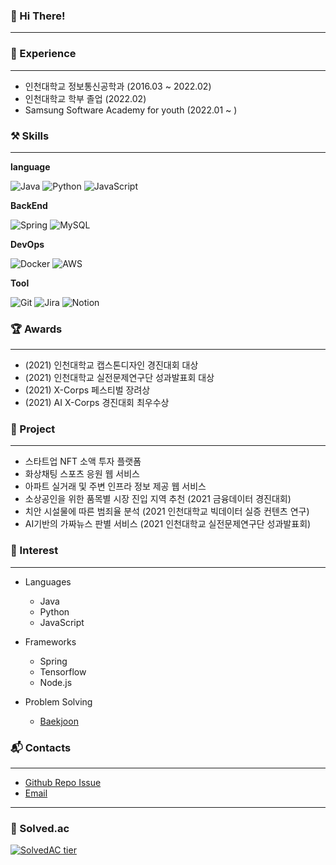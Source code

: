### :wave: Hi There!

---

### :blue_book: Experience
---
  - 인천대학교 정보통신공학과 (2016.03 ~ 2022.02)
  - 인천대학교 학부 졸업 (2022.02)
  - Samsung Software Academy for youth (2022.01 ~ )


### :hammer_and_pick: Skills
---
**language**

![Java](https://img.shields.io/badge/java-%23ED8B00.svg?style=flat-square&logo=java&logoColor=white) ![Python](https://img.shields.io/badge/python-3670A0?style=flat-square&logo=python&logoColor=ffdd54) ![JavaScript](https://img.shields.io/badge/javascript-%23323330.svg?style=flat-square&logo=javascript&logoColor=%23F7DF1E)

**BackEnd**

![Spring](https://img.shields.io/badge/spring-%236DB33F.svg?style=flat-square&logo=spring&logoColor=white) ![MySQL](https://img.shields.io/badge/mysql-%2300f.svg?style=flat-square&logo=mysql&logoColor=white)

**DevOps**

![Docker](https://img.shields.io/badge/docker-%230db7ed.svg?style=flat-square&logo=docker&logoColor=white) ![AWS](https://img.shields.io/badge/AWS-%23FF9900.svg?style=flat-square&logo=amazon-aws&logoColor=white)

**Tool**

![Git](https://img.shields.io/badge/git-%23F05033.svg?style=flat-square&logo=git&logoColor=white)	![Jira](https://img.shields.io/badge/jira-%230A0FFF.svg?style=flat-square&logo=jira&logoColor=white) ![Notion](https://img.shields.io/badge/Notion-%23000000.svg?style=flat-square&logo=notion&logoColor=white)


### :trophy: Awards
---
  - (2021) 인천대학교 캡스톤디자인 경진대회 대상
  - (2021) 인천대학교 실전문제연구단 성과발표회 대상
  - (2021) X-Corps 페스티벌 장려상
  - (2021) AI X-Corps 경진대회 최우수상


### :page_with_curl: Project
---
  - 스타트업 NFT 소액 투자 플랫폼
  - 화상채팅 스포츠 응원 웹 서비스
  - 아파트 실거래 및 주변 인프라 정보 제공 웹 서비스
  - 소상공인을 위한 품목별 시장 진입 지역 추천 (2021 금융데이터 경진대회)
  - 치안 시설물에 따른 범죄율 분석 (2021 인천대학교 빅데이터 실증 컨텐츠 연구)
  - AI기반의 가짜뉴스 판별 서비스 (2021 인천대학교 실전문제연구단 성과발표회)


### :eyes: Interest
---
 - Languages
   - Java
   - Python
   - JavaScript
   
 - Frameworks
   - Spring
   - Tensorflow
   - Node.js
   
 - Problem Solving
   - [Baekjoon](https://www.acmicpc.net/user/zzz579)
  

### :mailbox_with_mail: Contacts
---
  - [Github Repo Issue](https://github.com/dltmdgh579/dltmdgh579/issues)
  - [Email](mailto:dltmdgh579@gmail.com)

---
###	:1st_place_medal: Solved.ac
[![SolvedAC tier](http://mazassumnida.wtf/api/v2/generate_badge?boj=zzz579)](https://solved.ac/zzz579)

